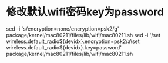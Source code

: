 # 修改默认wifi密码key为password
sed -i 's/encryption=none/encryption=psk2/g' package/kernel/mac80211/files/lib/wifi/mac80211.sh
sed -i '/set wireless.default_radio${devidx}.encryption=psk2/a\set wireless.default_radio${devidx}.key=password' package/kernel/mac80211/files/lib/wifi/mac80211.sh

